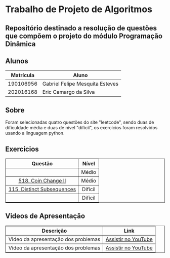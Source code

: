 
# Trabalho de Projeto de Algoritmos

## Repositório destinado a resolução de questões que compõem o projeto do módulo Programação Dinâmica

## Alunos
|Matrícula | Aluno |
| -- | -- |
| 190106956  |  Gabriel Felipe Mesquita Esteves |
| 202016168  |  Eric Camargo da Silva |

## Sobre 
Foram selecionadas quatro questões do site "leetcode", sendo duas de dificuldade média
e duas de nível "difícil", os exercícios foram resolvidos usando a linguagem python.

## Exercícios

<table border="1" style="width: 100%; text-align: center;">
    <thead>
        <tr>
            <th>Questão</th>
            <th>Nível</th>
        </tr>
    </thead>
    <tbody>
        <tr>
            <td><a href=" target="_blank"></a></td>
            <td>Médio</td>
        </tr>
        <tr>
            <td><a href="https://leetcode.com/problems/coin-change-ii/description/" target="_blank">518. Coin Change II</a></td>
            <td>Médio</td>
        </tr>
        <tr>
            <td><a href= https://leetcode.com/problems/distinct-subsequences/description/" target="_blank">115. Distinct Subsequences</a></td>
            <td>Difícil</td>
        </tr>
        <tr>
            <td><a href= " target="_blank"></a></td>
            <td>Difícil</td>
        </tr>
    </tbody>
</table>


## Videos de Apresentação

<table border="1" style="width: 100%; text-align: center;">
    <thead>
        <tr>
            <th>Descrição</th>
            <th>Link</th>
        </tr>
    </thead>
    <tbody>
        <tr>
            <td>Video da apresentação dos problemas  </td>
            <td><a href="">Assistir no YouTube</a></td>
        </tr>
        <tr>
            <td>Video da apresentação dos problemas  </td>
            <td><a href="">Assistir no YouTube</a></td>
        </tr>
    </tbody>
</table>

